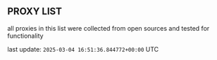 ## PROXY LIST

all proxies in this list were collected from open sources and tested for functionality

last update: `2025-03-04 16:51:36.844772+00:00` UTC